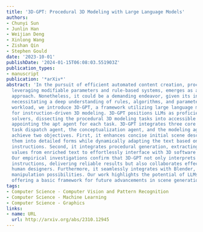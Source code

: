 ```yaml
---
title: '3D-GPT: Procedural 3D Modeling with Large Language Models'
authors:
- Chunyi Sun
- Junlin Han
- Weijian Deng
- Xinlong Wang
- Zishan Qin
- Stephen Gould
date: '2023-10-01'
publishDate: '2024-01-15T06:08:03.551903Z'
publication_types:
- manuscript
publication: '*arXiv*'
abstract: 'In the pursuit of efficient automated content creation, procedural generation,
  leveraging modifiable parameters and rule-based systems, emerges as a promising
  approach. Nonetheless, it could be a demanding endeavor, given its intricate nature
  necessitating a deep understanding of rules, algorithms, and parameters. To reduce
  workload, we introduce 3D-GPT, a framework utilizing large language models (LLMs)
  for instruction-driven 3D modeling. 3D-GPT positions LLMs as proficient problem
  solvers, dissecting the procedural 3D modeling tasks into accessible segments and
  appointing the apt agent for each task. 3D-GPT integrates three core agents: the
  task dispatch agent, the conceptualization agent, and the modeling agent. They collaboratively
  achieve two objectives. First, it enhances concise initial scene descriptions, evolving
  them into detailed forms while dynamically adapting the text based on subsequent
  instructions. Second, it integrates procedural generation, extracting parameter
  values from enriched text to effortlessly interface with 3D software for asset creation.
  Our empirical investigations confirm that 3D-GPT not only interprets and executes
  instructions, delivering reliable results but also collaborates effectively with
  human designers. Furthermore, it seamlessly integrates with Blender, unlocking expanded
  manipulation possibilities. Our work highlights the potential of LLMs in 3D modeling,
  offering a basic framework for future advancements in scene generation and animation.'
tags:
- Computer Science - Computer Vision and Pattern Recognition
- Computer Science - Machine Learning
- Computer Science - Graphics
links:
- name: URL
  url: http://arxiv.org/abs/2310.12945
---
```

